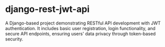 # django-rest-jwt-api
A Django-based project demonstrating RESTful API development with JWT authentication. It includes basic user registration, login functionality, and secure API endpoints, ensuring users' data privacy through token-based security.
